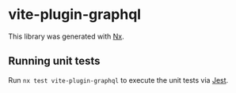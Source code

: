 # vite-plugin-graphql

This library was generated with [Nx](https://nx.dev).

## Running unit tests

Run `nx test vite-plugin-graphql` to execute the unit tests via [Jest](https://jestjs.io).
